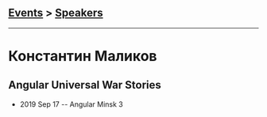## [Events](../README.md) > [Speakers](../speakers.md)
---

# Константин Маликов

## Angular Universal War Stories
- 2019 Sep 17 -- Angular Minsk 3    
